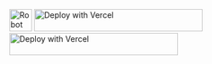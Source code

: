 <img src="https://cdn-icons-png.flaticon.com/512/4712/4712106.png" width="40" height="40" alt="Robot">

<!-- Blue Badge -->
<a href="https://media-website-bmb.vercel.app/">
  <img 
    title="DEPLOY-NOW" 
    src="https://img.shields.io/badge/DEPLOY--NOW-Click%20to%20deploy-blue?style=for-the-badge&logo=robot&logoColor=white"
    width="300" 
    height="40"
    alt="Deploy with Vercel"
  />
</a>

<br>

<!-- Red Badge -->
<a href="https://media-website-bmb.vercel.app/">
  <img 
    title="DEPLOY-NOW" 
    src="https://img.shields.io/badge/DEPLOY--NOW-Click%20to%20deploy-red?style=for-the-badge&logo=robot&logoColor=white"
    width="300" 
    height="40"
    alt="Deploy with Vercel"
  />
</a>

